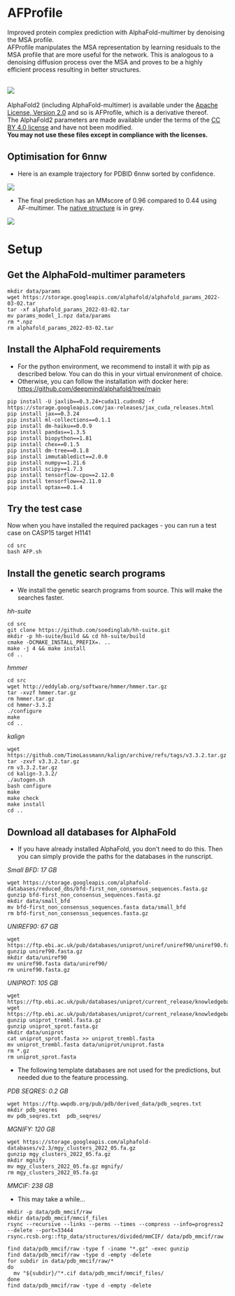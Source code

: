 # AFProfile
Improved protein complex prediction with AlphaFold-multimer by denoising the MSA profile.
\
AFProfile manipulates the MSA representation by learning residuals to the MSA profile that are more useful for the network.
This is analogous to a denoising diffusion process over the MSA and proves to be a highly efficient process resulting in better structures.

\
<img src="./AFP.svg"/>
\
\
AlphaFold2 (including AlphaFold-multimer) is available under the [Apache License, Version 2.0](http://www.apache.org/licenses/LICENSE-2.0) and so is AFProfile, which is a derivative thereof.  \
The AlphaFold2 parameters are made available under the terms of the [CC BY 4.0 license](https://creativecommons.org/licenses/by/4.0/legalcode) and have not been modified.
\
**You may not use these files except in compliance with the licenses.**

## Optimisation for 6nnw
- Here is an example trajectory for PDBID 6nnw sorted by confidence.

<img src="./6nnw.gif"/>

- The final prediction has an MMscore of 0.96 compared to 0.44 using AF-multimer. The [native structure](https://www.rcsb.org/structure/6NNW) is in grey.

<img src="./6nnw.svg"/>

# Setup

## Get the AlphaFold-multimer parameters
```
mkdir data/params
wget https://storage.googleapis.com/alphafold/alphafold_params_2022-03-02.tar
tar -xf alphafold_params_2022-03-02.tar
mv params_model_1.npz data/params
rm *.npz
rm alphafold_params_2022-03-02.tar
```

## Install the AlphaFold requirements

- For the python environment, we recommend to install it with pip as described below. You can do this in your virtual environment of choice.
- Otherwise, you can follow the installation with docker here: https://github.com/deepmind/alphafold/tree/main
```
pip install -U jaxlib==0.3.24+cuda11.cudnn82 -f https://storage.googleapis.com/jax-releases/jax_cuda_releases.html
pip install jax==0.3.24
pip install ml-collections==0.1.1
pip install dm-haiku==0.0.9
pip install pandas==1.3.5
pip install biopython==1.81
pip install chex==0.1.5
pip install dm-tree==0.1.8
pip install immutabledict==2.0.0
pip install numpy==1.21.6
pip install scipy==1.7.3
pip install tensorflow-cpu==2.12.0
pip install tensorflow==2.11.0
pip install optax==0.1.4
```

## Try the test case
Now when you have installed the required packages - you can run a test case on CASP15 target H1141
```
cd src
bash AFP.sh
```

## Install the genetic search programs
- We install the genetic search programs from source. This will make the searches faster.

*hh-suite*
```
cd src
git clone https://github.com/soedinglab/hh-suite.git
mkdir -p hh-suite/build && cd hh-suite/build
cmake -DCMAKE_INSTALL_PREFIX=. ..
make -j 4 && make install
cd ..
```

*hmmer*
```
cd src
wget http://eddylab.org/software/hmmer/hmmer.tar.gz
tar -xvzf hmmer.tar.gz
rm hmmer.tar.gz
cd hmmer-3.3.2
./configure
make
cd ..
```

*kalign*
```
wget https://github.com/TimoLassmann/kalign/archive/refs/tags/v3.3.2.tar.gz
tar -zxvf v3.3.2.tar.gz
rm v3.3.2.tar.gz
cd kalign-3.3.2/
./autogen.sh
bash configure
make
make check
make install
cd ..
```


## Download all databases for AlphaFold
- If you have already installed AlphaFold, you don't need to do this. Then you can simply
provide the paths for the databases in the runscript.

*Small BFD: 17 GB*
```
wget https://storage.googleapis.com/alphafold-databases/reduced_dbs/bfd-first_non_consensus_sequences.fasta.gz
gunzip bfd-first_non_consensus_sequences.fasta.gz
mkdir data/small_bfd
mv bfd-first_non_consensus_sequences.fasta data/small_bfd
rm bfd-first_non_consensus_sequences.fasta.gz
```

*UNIREF90: 67 GB*
```
wget https://ftp.ebi.ac.uk/pub/databases/uniprot/uniref/uniref90/uniref90.fasta.gz
gunzip uniref90.fasta.gz
mkdir data/uniref90
mv uniref90.fasta data/uniref90/
rm uniref90.fasta.gz
```

*UNIPROT: 105 GB*
```
wget https://ftp.ebi.ac.uk/pub/databases/uniprot/current_release/knowledgebase/complete/uniprot_trembl.fasta.gz
wget https://ftp.ebi.ac.uk/pub/databases/uniprot/current_release/knowledgebase/complete/uniprot_sprot.fasta.gz
gunzip uniprot_trembl.fasta.gz
gunzip uniprot_sprot.fasta.gz
mkdir data/uniprot
cat uniprot_sprot.fasta >> uniprot_trembl.fasta
mv uniprot_trembl.fasta data/uniprot/uniprot.fasta
rm *.gz
rm uniprot_sprot.fasta
```

- The following template databases are not used for the predictions, but needed due to the feature processing.

*PDB SEQRES: 0.2 GB*
```
wget https://ftp.wwpdb.org/pub/pdb/derived_data/pdb_seqres.txt
mkdir pdb_seqres
mv pdb_seqres.txt  pdb_seqres/
```

*MGNIFY: 120 GB*
```
wget https://storage.googleapis.com/alphafold-databases/v2.3/mgy_clusters_2022_05.fa.gz
gunzip mgy_clusters_2022_05.fa.gz
mkdir mgnify
mv mgy_clusters_2022_05.fa.gz mgnify/
rm mgy_clusters_2022_05.fa.gz
```

*MMCIF: 238 GB*
- This may take a while...
```
mkdir -p data/pdb_mmcif/raw
mkdir data/pdb_mmcif/mmcif_files
rsync --recursive --links --perms --times --compress --info=progress2 --delete --port=33444 rsync.rcsb.org::ftp_data/structures/divided/mmCIF/ data/pdb_mmcif/raw

find data/pdb_mmcif/raw -type f -iname "*.gz" -exec gunzip
find data/pdb_mmcif/raw -type d -empty -delete  
for subdir in data/pdb_mmcif/raw/*
do
  mv "${subdir}/"*.cif data/pdb_mmcif/mmcif_files/
done
find data/pdb_mmcif/raw -type d -empty -delete
```
